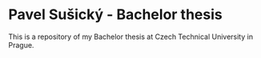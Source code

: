# Pavel Sušický - Bachelor thesis

This is a repository of my Bachelor thesis at Czech Technical University in Prague.
